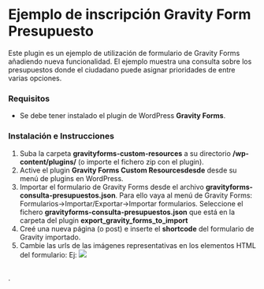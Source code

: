 # Ejemplo de inscripción Gravity Form Presupuesto #

Este plugin es un ejemplo de utilización de formulario de Gravity Forms añadiendo nueva funcionalidad. El ejemplo muestra una consulta sobre los presupuestos donde el ciudadano puede asignar prioridades de entre varias opciones.

### Requisitos ###

- Se debe tener instalado el plugin de WordPress **Gravity Forms**.

### Instalación e Instrucciones ###

1. Suba la carpeta **gravityforms-custom-resources** a su directorio **/wp-content/plugins/** (o importe el fichero zip con el plugin).
2. Active el plugin **Gravity Forms Custom Resourcesdesde** desde su menú de plugins en WordPress.
3. Importar el formulario de Gravity Forms desde el archivo **gravityforms-consulta-presupuestos.json**. Para ello vaya al menú de Gravity Forms: Formularios->Importar/Exportar->Importar formularios. Seleccione el fichero **gravityforms-consulta-presupuestos.json** que está en la carpeta del plugin **export_gravity_forms_to_import**
4. Creé una nueva página (o post) e inserte el **shortcode** del formulario de Gravity importado.
5. Cambie las urls de las imágenes representativas en los elementos HTML del formulario:
Ej: <img src="/presupuestos/wp-content/uploads/2016/01/PRESUPUESTOS-OTROS.jpg">
<div style="clear:both; margin-bottom: 30px;"></div>.